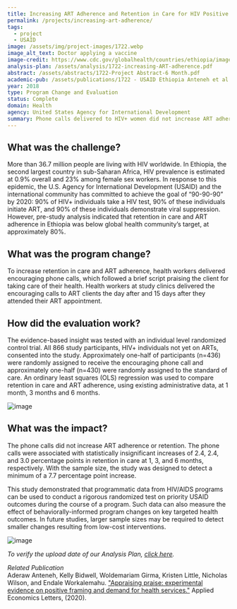 ```yaml
---
title: Increasing ART Adherence and Retention in Care for HIV Positive Women in Ethiopia
permalink: /projects/increasing-art-adherence/
tags:
  - project
  - USAID
image: /assets/img/project-images/1722.webp  
image_alt_text: Doctor applying a vaccine
image-credit: https://www.cdc.gov/globalhealth/countries/ethiopia/images/ethiopia_bloodwork.webp
analysis-plan: /assets/analysis/1722-increasing-ART-adherence.pdf
abstract: /assets/abstracts/1722-Project Abstract-6 Month.pdf
academic-pub: /assets/publications/1722 - USAID Ethiopia Anteneh et al AEL 2020.pdf
year: 2018 
type: Program Change and Evaluation
status: Complete
domain: Health
agency: United States Agency for International Development
summary: Phone calls delivered to HIV+ women did not increase ART adherence.
---
```

## What was the challenge?

More than 36.7 million people are living with HIV worldwide. In Ethiopia, the second largest country in sub-Saharan Africa, HIV prevalence is estimated at 0.9% overall and 23% among female sex workers. In response to this epidemic, the U.S. Agency for International Development (USAID) and the international community has committed to achieve the goal of “90-90-90” by 2020: 90% of HIV+ individuals take a HIV test, 90% of these individuals initiate ART, and 90% of these individuals demonstrate viral suppression. However, pre-study analysis indicated that retention in care and ART adherence in Ethiopia was below global health community’s target, at approximately 80%.

## What was the program change?

To increase retention in care and ART adherence, health workers delivered encouraging phone calls, which followed a brief script praising the client for taking care of their health. Health workers at study clinics delivered the encouraging calls to ART clients the day after and 15 days after they attended their ART appointment.

## How did the evaluation work?

The evidence-based insight was tested with an individual level randomized control trial. All 866 study participants, HIV+ individuals not yet on ARTs, consented into the study. Approximately one-half of participants (n=436) were randomly assigned to receive the encouraging phone call and approximately one-half (n=430) were randomly assigned to the standard of care. An ordinary least squares (OLS) regression was used to compare retention in care and ART adherence, using existing administrative data, at 1 month, 3 months and 6 months. 

![image]({{site.baseurl}}/assets/img/project-images/1722-graph-1.webp)

## What was the impact?

The phone calls did not increase ART adherence or retention. The phone calls were associated with statistically insignificant increases of 2.4, 2.4, and 3.0  percentage points in retention in care at 1, 3, and 6 months, respectively. With the sample size, the study was designed to detect a minimum of a 7.7 percentage point increase. 

This study demonstrated that programmatic data from HIV/AIDS programs can be used to conduct a rigorous randomized test on priority USAID outcomes during the course of a program. Such data can also measure the effect of behaviorally-informed program changes on key targeted health outcomes. In future studies, larger sample sizes may be required to detect smaller changes resulting from low-cost interventions. 

![image]({{site.baseurl}}/assets/img/project-images/1722-graph-2.webp)

<i>To verify the upload date of our Analysis Plan, <a href="https://github.com/gsa-oes/office-of-evaluation-sciences/commits/master/assets/analysis/1722-increasing-ART-adherence.pdf">click here</a>.</i>

<i> Related Publication</i>
<br>
Aderaw Anteneh, Kelly Bidwell, Woldemariam Girma, Kristen Little, Nicholas Wilson, and Endale Workalemahu. <a href="{{site.baseurl}}/assets/publications/1722 - USAID Ethiopia Anteneh et al AEL 2020.pdf">"Appraising praise: experimental evidence on positive framing and demand for health services."</a> Applied Economics Letters, (2020).
